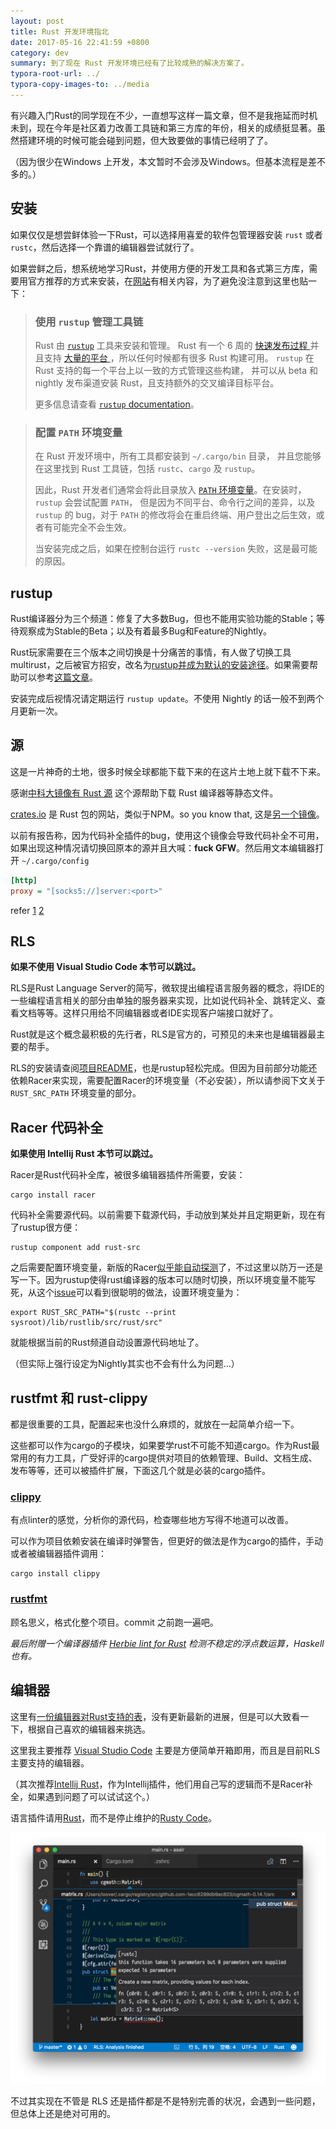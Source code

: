 ```yaml
---
layout: post
title: Rust 开发环境指北
date: 2017-05-16 22:41:59 +0800
category: dev
summary: 到了现在 Rust 开发环境已经有了比较成熟的解决方案了。
typora-root-url: ../
typora-copy-images-to: ../media
---
```


有兴趣入门Rust的同学现在不少，一直想写这样一篇文章，但不是我拖延而时机未到，现在今年是社区着力改善工具链和第三方库的年份，相关的成绩挺显著。虽然搭建环境的时候可能会碰到问题，但大致要做的事情已经明了了。

（因为很少在Windows 上开发，本文暂时不会涉及Windows。但基本流程是差不多的。）

## 安装

如果仅仅是想尝鲜体验一下Rust，可以选择用喜爱的软件包管理器安装 `rust` 或者 `rustc`，然后选择一个靠谱的编辑器尝试就行了。

如果尝鲜之后，想系统地学习Rust，并使用方便的开发工具和各式第三方库，需要用官方推荐的方式来安装，在[网站](https://www.rust-lang.org/zh-CN/index.html)有相关内容，为了避免没注意到这里也贴一下：

> ### 使用 `rustup` 管理工具链
>
> Rust 由 [`rustup`](https://github.com/rust-lang-nursery/rustup.rs) 工具来安装和管理。 Rust 有一个 6 周的 [快速发布过程 ](https://github.com/rust-lang/rfcs/blob/master/text/0507-release-channels.md)并且支持 [大量的平台 ](https://forge.rust-lang.org/platform-support.html)，所以任何时候都有很多 Rust 构建可用。 `rustup` 在 Rust 支持的每一个平台上以一致的方式管理这些构建， 并可以从 beta 和 nightly 发布渠道安装 Rust，且支持额外的交叉编译目标平台。
>
> 更多信息请查看 [`rustup` documentation](https://github.com/rust-lang-nursery/rustup.rs/blob/master/README.md)。

> ### 配置 `PATH` 环境变量
>
> 在 Rust 开发环境中，所有工具都安装到 `~/.cargo/bin` 目录， 并且您能够在这里找到 Rust 工具链，包括 `rustc`、`cargo` 及 `rustup`。
>
> 因此，Rust 开发者们通常会将此目录放入 [`PATH` 环境变量](https://en.wikipedia.org/wiki/PATH_(variable))。在安装时，`rustup` 会尝试配置 `PATH`， 但是因为不同平台、命令行之间的差异，以及 `rustup` 的 bug，对于 `PATH` 的修改将会在重启终端、用户登出之后生效，或者有可能完全不会生效。
>
> 当安装完成之后，如果在控制台运行 `rustc --version` 失败，这是最可能的原因。


## rustup

Rust编译器分为三个频道：修复了大多数Bug，但也不能用实验功能的Stable；等待观察成为Stable的Beta；以及有着最多Bug和Feature的Nightly。

Rust玩家需要在三个版本之间切换是十分痛苦的事情，有人做了切换工具multirust，之后被官方招安，改名为[rustup并成为默认的安装途径](https://github.com/rust-lang-nursery/rustup.rs)。如果需要帮助可以参考[这篇文章](https://github.com/rustcc/RustPrimer/blob/master/install/rustup.md)。

安装完成后视情况请定期运行 `rustup update`。不使用 Nightly 的话一般不到两个月更新一次。

## 源

这是一片神奇的土地，很多时候全球都能下载下来的在这片土地上就下载不下来。

感谢[中科大镜像有 Rust 源](https://lug.ustc.edu.cn/wiki/mirrors/help/rust-static) 这个源帮助下载 Rust 编译器等静态文件。

[crates.io](https://crates.io/) 是 Rust 包的网站，类似于NPM。so you know that, 这是[另一个镜像](https://lug.ustc.edu.cn/wiki/mirrors/help/rust-crates?s%5B%5D=rustt)。

以前有报告称，因为代码补全插件的bug，使用这个镜像会导致代码补全不可用，如果出现这种情况请切换回原本的源并且大喊：**fuck GFW**。然后用文本编辑器打开 `~/.cargo/config`

~~~ini
[http]
proxy = "[socks5://]server:<port>"
~~~

refer [1](https://github.com/rust-lang/cargo/issues/636) [2](https://github.com/rust-lang/cargo/issues/3596)

## RLS

**如果不使用 Visual Studio Code 本节可以跳过。**

RLS是Rust Language Server的简写，微软提出编程语言服务器的概念，将IDE的一些编程语言相关的部分由单独的服务器来实现，比如说代码补全、跳转定义、查看文档等等。这样只用给不同编辑器或者IDE实现客户端接口就好了。

Rust就是这个概念最积极的先行者，RLS是官方的，可预见的未来也是编辑器最主要的帮手。

RLS的安装请查阅[项目README](https://github.com/rust-lang-nursery/rls#setup)，也是rustup轻松完成。但因为目前部分功能还依赖Racer来实现，需要配置Racer的环境变量（不必安装），所以请参阅下文关于 `RUST_SRC_PATH` 环境变量的部分。

## Racer 代码补全

**如果使用 Intellij Rust 本节可以跳过。**

Racer是Rust代码补全库，被很多编辑器插件所需要，安装：

~~~shell
cargo install racer
~~~

代码补全需要源代码。以前需要下载源代码，手动放到某处并且定期更新，现在有了rustup很方便：

~~~shell
rustup component add rust-src
~~~

之后需要配置环境变量，新版的Racer[似乎能自动探测](https://github.com/phildawes/racer/pull/598)了，不过这里以防万一还是写一下。因为rustup使得rust编译器的版本可以随时切换，所以环境变量不能写死，从这个[issue](https://github.com/phildawes/racer/issues/595)可以看到很聪明的做法，设置环境变量为：

~~~shell
export RUST_SRC_PATH="$(rustc --print sysroot)/lib/rustlib/src/rust/src"
~~~

就能根据当前的Rust频道自动设置源代码地址了。

（但实际上强行设定为Nightly其实也不会有什么为问题…）

## rustfmt 和 rust-clippy

都是很重要的工具，配置起来也没什么麻烦的，就放在一起简单介绍一下。

这些都可以作为cargo的子模块，如果要学rust不可能不知道cargo。作为Rust最常用的有力工具，广受好评的cargo提供对项目的依赖管理、Build、文档生成、发布等等，还可以被插件扩展，下面这几个就是必装的cargo插件。

### [clippy](https://github.com/Manishearth/rust-clippy)

有点linter的感觉，分析你的源代码，检查哪些地方写得不地道可以改善。

可以作为项目依赖安装在编译时弹警告，但更好的做法是作为cargo的插件，手动或者被编辑器插件调用：

~~~shell
cargo install clippy
~~~

### [rustfmt](https://github.com/rust-lang-nursery/rustfmt)

顾名思义，格式化整个项目。commit 之前跑一遍吧。


<i>最后附赠一个编译器插件 [Herbie lint for Rust](https://github.com/mcarton/rust-herbie-lint) 检测不稳定的浮点数运算，Haskell 也有。</i>

## 编辑器

这里有[一份编辑器对Rust支持的表](https://areweideyet.com/)，没有更新最新的进展，但是可以大致看一下，根据自己喜欢的编辑器来挑选。

这里我主要推荐 [Visual Studio Code](https://code.visualstudio.com/) 主要是方便简单开箱即用，而且是目前RLS主要支持的编辑器。

（其次推荐[Intellij Rust](https://github.com/intellij-rust/intellij-rust)，作为Intellij插件，他们用自己写的逻辑而不是Racer补全，如果遇到问题了可以试试这个。）

语言插件请用[Rust](https://github.com/editor-rs/vscode-rust)，而不是停止维护的[Rusty Code](https://github.com/saviorisdead/RustyCode)。

![vscode-rust](/media/vscode-rust.png)

不过其实现在不管是 RLS 还是插件都是不是特别完善的状况，会遇到一些问题，但总体上还是绝对可用的。
